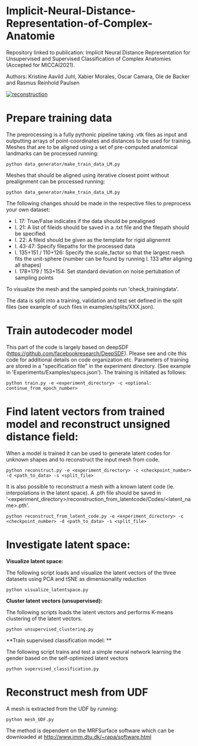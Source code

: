 # Implicit-Neural-Distance-Representation-of-Complex-Anatomie
Repository linked to publication: Implicit Neural Distance Representation for Unsupervised and Supervised Classification of Complex Anatomies (Accepted for MICCAI2021).

Authors: Kristine Aavild Juhl, Xabier Morales, Oscar Camara, Ole de Backer and Rasmus Reinhold Paulsen

[![reconstruction](kristineaajuhl.github.com/Implicit-Neural-Distance-Representation-of-Complex-Anatomie/img/reconstruction.png)](kristineaajuhl.github.com/Implicit-Neural-Distance-Representation-of-Complex-Anatomie/img/reconstruction.png)

# Prepare training data
The preprocessing is a fully pythonic pipeline taking .vtk files as input and outputting arrays of point-coordinates and distances to be used for training. 
Meshes that are to be aligned using a set of pre-computed anatomical landmarks can be processed running:
```
python data_generator/make_train_data_LM.py
```
Meshes that should be aligned using iterative closest point without prealignment can be processed running:
```
python data_generator/make_train_data_LM.py
```

The following changes should be made in the respective files to preprocess your own dataset:
- l. 17: True/False indicates if the data should be prealigned
- l. 21: A list of fileids should be saved in a .txt file and the filepath should be specified.
- l. 22: A fileid should be given as the template for rigid alignemnt 
- l. 43-47: Specify filepaths for the processed data
- l. 135+151 / 110+126: Specify the scale_factor so that the largest mesh fits the unit-sphere (number can be found by running l. 133 after aligning all shapes)
- l. 178+179 / 153+154: Set standard deviation on noise pertubation of sampling points

To visualize the mesh and the sampled points run 'check_trainingdata'. 

The data is split into a training, validation and test set defined in the split files (see example of such files in examples/splits/XXX.json). 

# Train autodecoder model
This part of the code is largely based on deepSDF (https://github.com/facebookresearch/DeepSDF). Please see and cite this code for additional details on code organization etc.
Parameters of training are stored in a "specification file" in the experiment directory. (See example in 'Experiments/Examples/specs.json'). 
The training is initiated as follows: 
```
python train.py -e <experiment_directory> -c <optional: continue_from_epoch_number>
```

# Find latent vectors from trained model and reconstruct unsigned distance field: 
When a model is trained it can be used to generate latent codes for unknown shapes and to reconstruct the input mesh from code. 
```
python reconstruct.py -e <experiment_directory> -c <checkpoint_number> -d <path_to_data> -s <split_file>
```
It is also possible to reconstruct a mesh with a known latent code (ie. interpolations in the latent space). 
A .pth file should be saved in '<experiment_directory>/reconstruction_from_latentcode/Codes/<latent_name>.pth'. 
```
python reconstruct_from_latent_code.py -e <experiment_directory> -c <checkpoint_number> -d <path_to_data> -s <split_file>
```

# Investigate latent space:

**Visualize latent space:**

The following script loads and visualize the latent vectors of the three datasets using PCA and tSNE as dimensionality reduction
```
python visualize_latentspace.py
```

**Cluster latent vectors (unsupervised):**

The following scripts loads the latent vectors and performs K-means clustering of the latent vectors. 
```
python unsupervised_clustering.py
```

**Train supervised classification model: **

The following script trains and test a simple neural network learning the gender based on the self-optimized latent vectors
```
python supervised_classification.py
```

# Reconstruct mesh from UDF
A mesh is extracted from the UDF by running:
```
python mesh_UDF.py
```
The method is dependent on the MRFSurface software which can be downloaded at http://www.imm.dtu.dk/~rapa/software.html
